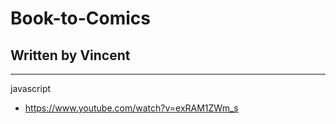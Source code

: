 # Book-to-Comics 
## Written by Vincent

----

javascript
- https://www.youtube.com/watch?v=exRAM1ZWm_s